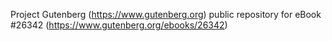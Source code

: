 Project Gutenberg (https://www.gutenberg.org) public repository for eBook #26342 (https://www.gutenberg.org/ebooks/26342)
